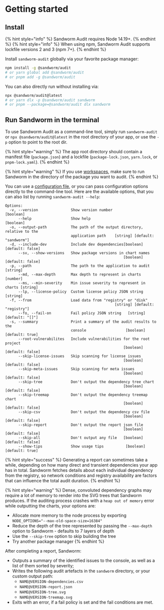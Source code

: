 # Getting started

## Install

{% hint style="info" %}
Sandworm Audit requires Node 14.19+.
{% endhint %}
{% hint style="info" %}
When using npm, Sandworm Audit supports lockfile versions 2 and 3 (npm 7+).
{% endhint %}

Install `sandworm-audit` globally via your favorite package manager:

```bash
npm install -g @sandworm/audit
# or yarn global add @sandworm/audit
# or pnpm add -g @sandworm/audit
```

You can also directly run without installing via:

```bash
npx @sandworm/audit@latest
# or yarn dlx -p @sandworm/audit sandworm
# or pnpm --package=@sandworm/audit dlx sandworm
```

## Run Sandworm in the terminal

To use Sandworm Audit as a command-line tool, simply run `sandworm-audit` or `npx @sandworm/audit@latest` in the root directory of your app, or use the `-p` option to point to the root dir.

{% hint style="warning" %}
The app root directory should contain a manifest file (`package.json`) and a lockfile (`package-lock.json`, `yarn.lock`, or `pnpm-lock.yaml`).
{% endhint %}

{% hint style="warning" %}
If you use [workspaces](https://docs.npmjs.com/cli/v9/using-npm/workspaces), make sure to run Sandworm in the directory of the package you want to audit.
{% endhint %}

You can use a [configuration file](./configuration.md), or you can pass configuration options directly to the command-line tool. Here are the available options, that you can also list by running `sandworm-audit --help`:

```
Options:
  -v, --version               Show version number                      [boolean]
      --help                  Show help                                [boolean]
  -o, --output-path           The path of the output directory, relative to the
                              application path    [string] [default: "sandworm"]
  -d, --include-dev           Include dev dependencies[boolean] [default: false]
      --sv, --show-versions   Show package versions in chart names
                                                      [boolean] [default: false]
  -p, --path                  The path to the application to audit      [string]
      --md, --max-depth       Max depth to represent in charts          [number]
      --ms, --min-severity    Min issue severity to represent in charts [string]
      --lp, --license-policy  Custom license policy JSON string         [string]
  -f, --from                  Load data from "registry" or "disk"
                                                  [string] [default: "registry"]
      --fo, --fail-on         Fail policy JSON string   [string] [default: "[]"]
  -s, --summary               Print a summary of the audit results to the
                              console                  [boolean] [default: true]
      --root-vulnerabilites   Include vulnerabilities for the root project
                                                      [boolean] [default: false]
      --skip-license-issues   Skip scanning for license issues
                                                      [boolean] [default: false]
      --skip-meta-issues      Skip scanning for meta issues
                                                      [boolean] [default: false]
      --skip-tree             Don't output the dependency tree chart
                                                      [boolean] [default: false]
      --skip-treemap          Don't output the dependency treemap chart
                                                      [boolean] [default: false]
      --skip-csv              Don't output the dependency csv file
                                                      [boolean] [default: false]
      --skip-report           Don't output the report json file
                                                      [boolean] [default: false]
      --skip-all              Don't output any file   [boolean] [default: false]
      --show-tips             Show usage tips          [boolean] [default: true]
```

{% hint style="success" %}
Generating a report can sometimes take a while, depending on how many direct and transient dependencies your app has in total. Sandworm fetches details about each individual dependency from the registry, so network conditions and registry availability are factors that can influence the total audit duration.
{% endhint %}

{% hint style="warning" %}
Dense, convoluted dependency graphs may require a lot of memory to render into the SVG trees that Sandworm produces. If the auditing process crashes with a `heap out of memory` error while outputting the charts, your options are:
- Allocate more memory to the node process by exporting `NODE_OPTIONS="--max-old-space-size=16384"`
- Reduce the depth of the tree represented by passing the `--max-depth` option to Sandworm - defaults to 7 layers of depth
- Use the `--skip-tree` option to skip building the tree
- Try another package manager
{% endhint %}

After completing a report, Sandworm:
- Outputs a summary of the identified issues to the console, as well as a list of them sorted by severity;
- Writes the following audit artefacts in the `sandworm` directory, or your custom output path:
  - `NAME@VERSION-dependencies.csv`
  - `NAME@VERSION-report.json`
  - `NAME@VERSION-tree.svg`
  - `NAME@VERSION-treemap.svg`
- Exits with an error, if a fail policy is set and the fail conditions are met.
